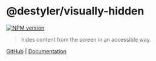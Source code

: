 # @destyler/visually-hidden

[![NPM version](https://img.shields.io/npm/v/@destyler/visually-hidden?color=a1b858&visually-hidden=)](https://www.npmjs.com/package/@destyler/visually-hidden)

> hides content from the screen in an accessible way.

[GitHub](https://github.com/destyler/destyler) | [Documentation](https://destyler-dev.zeabur.app/)
